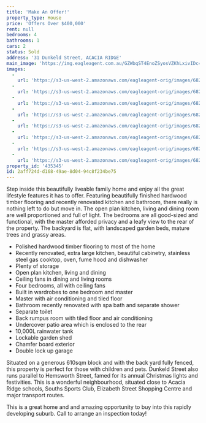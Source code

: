 ```yaml
---
title: 'Make An Offer!'
property_type: House
price: 'Offers Over $400,000'
rent: null
bedrooms: 4
bathrooms: 1
cars: 2
status: Sold
address: '31 Dunkeld Street, ACACIA RIDGE'
main_image: 'https://img.eagleagent.com.au/GZWbqST4EnoZSyosVZKhLxivIDc=/1280x854/smart/https://s3-us-west-2.amazonaws.com/eagleagent-orig/images/6823419/121106886-image-M.jpg'
images:
  -
    url: 'https://s3-us-west-2.amazonaws.com/eagleagent-orig/images/6823426/121106886-image-G.jpg'
  -
    url: 'https://s3-us-west-2.amazonaws.com/eagleagent-orig/images/6823425/121106886-image-F.jpg'
  -
    url: 'https://s3-us-west-2.amazonaws.com/eagleagent-orig/images/6823424/121106886-image-E.jpg'
  -
    url: 'https://s3-us-west-2.amazonaws.com/eagleagent-orig/images/6823423/121106886-image-D.jpg'
  -
    url: 'https://s3-us-west-2.amazonaws.com/eagleagent-orig/images/6823422/121106886-image-C.jpg'
  -
    url: 'https://s3-us-west-2.amazonaws.com/eagleagent-orig/images/6823421/121106886-image-B.jpg'
  -
    url: 'https://s3-us-west-2.amazonaws.com/eagleagent-orig/images/6823420/121106886-image-A.jpg'
  -
    url: 'https://s3-us-west-2.amazonaws.com/eagleagent-orig/images/6823419/121106886-image-M.jpg'
property_id: '435345'
id: 2aff724d-d168-49ae-8d04-94c8f234be75
---
```

Step inside this beautifully liveable family home and enjoy all the great lifestyle features it has to offer. Featuring beautifully finished hardwood timber flooring and recently renovated kitchen and bathroom, there really is nothing left to do but move in. The open plan kitchen, living and dining room are well proportioned and full of light. The bedrooms are all good-sized and functional, with the master afforded privacy and a leafy view to the rear of the property. The backyard is flat, with landscaped garden beds, mature trees and grassy areas.

*  Polished hardwood timber flooring to most of the home
*  Recently renovated, extra large kitchen, beautiful cabinetry, stainless steel gas cooktop, oven, fume hood and dishwasher
*  Plenty of storage
*  Open plan kitchen, living and dining
*  Ceiling fans in dining and living rooms
*  Four bedrooms, all with ceiling fans
*  Built in wardrobes to one bedroom and master
*  Master with air conditioning and tiled floor
*  Bathroom recently renovated with spa bath and separate shower
*  Separate toilet
*  Back rumpus room with tiled floor and air conditioning
*  Undercover patio area which is enclosed to the rear
*  10,000L rainwater tank
*  Lockable garden shed
*  Chamfer board exterior
*  Double lock up garage

Situated on a generous 610sqm block and with the back yard fully fenced, this property is perfect for those with children and pets. Dunkeld Street also runs parallel to Hemsworth Street, famed for its annual Christmas lights and festivities. This is a wonderful neighbourhood, situated close to Acacia Ridge schools, Souths Sports Club, Elizabeth Street Shopping Centre and major transport routes.

This is a great home and and amazing opportunity to buy into this rapidly developing suburb. Call to arrange an inspection today!